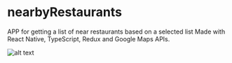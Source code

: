 # nearbyRestaurants

APP for getting a list of near restaurants based on a selected list
Made with React Native, TypeScript, Redux and Google Maps APIs.

![alt text](https://i.ibb.co/x5j7Dhm/Screenshot-1630893669.png)
